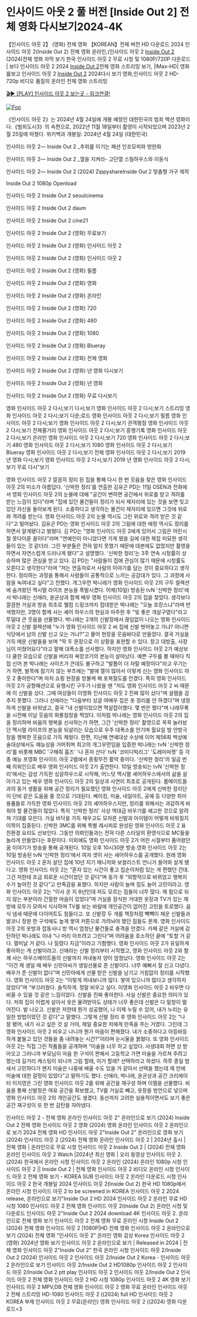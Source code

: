 # 인사이드 아웃 2 풀 버전 [Inside Out 2] 전체 영화 다시보기2024-4K

【인사이드 아웃 2】 (영화) 전체 영화 【KOREAN】전체 버전 HD 다운로드 2024 인사이드 아웃 2(Inside Out 2) 전체 영화 온라인,(인사이드 아웃 2 [Inside Out 2](https://jpflix.cloud/ko/movie/1022789) (2024)전체 영화 자막 보기 한국 인사이드 아웃 2 무료 시청 및 1080P/720P 다운로드 | 보다 인사이드 아웃 2 2024 [Inside Out 2](https://jpflix.cloud/ko/movie/1022789)전체 영화 스트리밍 보기, |IMax-HD| 영화를보고 인사이드 아웃 2 [Inside Out 2](https://jpflix.cloud/ko/movie/1022789) 2024다시 보기 영화,인사이드 아웃 2 HD-720p 비디오 품질의 온라인 전체 영화 스트리밍


[🎬▶ [PLAY] 인사이드 아웃 2 보는곳 - 링크연결!](https://jpflix.cloud/ko/movie/1022789)


<a href="https://jpflix.cloud/ko/movie/1022789" rel="nofollow"><img src="https://camo.githubusercontent.com/917e6ed5c302499242165dcc02bdbce85c075fd21b35918eb9c0b771855261b8/68747470733a2f2f7374617469632e7769787374617469632e636f6d2f6d656469612f6232343966395f61646163386637306662336634356238383639313639366337376465313866337e6d76322e676966" alt="Foo" style="max-width: 100%;"></a>


《인사이드 아웃 2》는 2024년 4월 24일에 개봉 예정인 대한민국의 범죄 액션 영화이다.《범죄도시3》의 속편으로, 2022년 11월 18일부터 촬영이 시작되었으며 2023년 2월 25일에 마쳤다. 위키백과 개봉일: 2024년 4월 24일 (대한민국)

인사이드 아웃 2— Inside Out 2 _추위를 이기는 패션 인조모피와 방한화

인사이드 아웃 2— Inside Out 2 _열을 지켜라- 고단열 스틸하우스와 이동식

인사이드 아웃 2— Inside Out 2 (2024) ZippyshareInside Out 2 맞춤형 가구 제작

Inside Out 2 1080p Openload

인사이드 아웃 2 Inside Out 2 seoulcinema

인사이드 아웃 2 Inside Out 2 daum

인사이드 아웃 2 Inside Out 2 cine21

인사이드 아웃 2 Inside Out 2 (영화) 무료보기

인사이드 아웃 2 Inside Out 2 (영화) 인사이드 아웃 2

인사이드 아웃 2 Inside Out 2 (영화) 인사이드 아웃 2

인사이드 아웃 2 Inside Out 2 (영화) 필름

인사이드 아웃 2 Inside Out 2 (영화) 영화

인사이드 아웃 2 Inside Out 2 (영화) 온라인

인사이드 아웃 2 Inside Out 2 (영화) 720

인사이드 아웃 2 Inside Out 2 (영화) 480

인사이드 아웃 2 Inside Out 2 (영화) 1080

인사이드 아웃 2 Inside Out 2 (영화) Blueray

인사이드 아웃 2 Inside Out 2 (영화) 전체 영화

인사이드 아웃 2 Inside Out 2 (영화) 년 영화 다시보기

인사이드 아웃 2 Inside Out 2 (영화) 년 영화

인사이드 아웃 2 Inside Out 2 (영화) 무료 다시보기

영화 인사이드 아웃 2 다시;보기 다시;보기 영화 인사이드 아웃 2 다시;보기 스트리밍 영화 인사이드 아웃 2 다시;보기 다운;로드 영화 인사이드 아웃 2 다시;보기 필름 영화 인사이드 아웃 2 다시;보기 영화 인사이드 아웃 2 다시;보기 관객평점 영화 인사이드 아웃 2 다시;보기 전체줄거리 영화 인사이드 아웃 2 다시;보기 흥행기록 영화 인사이드 아웃 2 다시;보기 온라인 영화 인사이드 아웃 2 다시;보기 720 영화 인사이드 아웃 2 다시;보기 480 영화 인사이드 아웃 2 다시;보기 1080 영화 인사이드 아웃 2 다시;보기 Blueray 영화 인사이드 아웃 2 다시;보기 전체 영화 인사이드 아웃 2 다시;보기 2019 년 영화 다시;보기 영화 인사이드 아웃 2 다시;보기 2019 년 영화 인사이드 아웃 2 다시;보기 무료 다시"보기

영화 인사이드 아웃 2 깔끔히 정리 된 집을 통해 다시 한 번 웃음을 찾은 영화 인사이드 아웃 2의 미소가 아름답다. '신박한 정리'를 연출한 김유곤 PD는 11일 OSEN과 전화에서 영화 인사이드 아웃 2의 눈물에 대해 "공간이 변하면 공간에서 위로를 받고 격려를 받는 느낌이 있다"라며 "집에 있던 물건들이 정리가 되서 제자리에 있는 것을 보면 잊고 있던 자신을 돌아보게 된다. 소중하다고 생각하는 물건이 제자리에 있으면 그것에 위로와 격려를 받는다. 영화 인사이드 아웃 2의 눈물 역시도 그린 위로와 격려 받은 것 같다"고 털어놨다. 김유곤 PD는 영화 인사이드 아웃 2의 그림에 대한 애정 역시도 정리를 하면서 알게됐다고 밝혔다. 김 PD는 "영화 인사이드 아웃 2에게 있어서 그림은 어린시절 못다이룬 꿈이다"라며 "연예인이 아니었다면 가게 됐을 길에 대한 복잡 미묘한 생각들이 있는 것 같더라. 그린 부분들은 전혀 알지 못했기 때문에 대본에도 없었지만 촬영을 하면서 자연스럽게 드러나게 됐다"고 설명했다. '신박한 정리'는 3주 연속 시청률이 상승하며 많은 관심을 받고 있다. 김 PD는 "사람들이 집에 관심이 많기 때문에 시청률도 오른다고 생각한다"라며 "저는 연출자로서 사람의 이야기를 담는 것이 중요하다고 생각한다. 정리하는 과정을 통해서 사람들이 공통적으로 느끼는 공감대가 있다. 그 과정에 사람을 녹여내고 싶다"고 전했다. 개그우먼 박나래가 영화 인사이드 아웃 2의 구두 컬렉션에 숨겨왔던 맥시멀 라이프 본능을 폭발시켰다. 어제(10일) 방송된 tvN '신박한 정리'에서 박나래는 신애라, 윤균상과 함께 배우 영화 인사이드 아웃 2의 집을 찾았다. 생각보다 깔끔한 거실과 방송 최초로 웰컴 드링크까지 접대받은 박나래는 "오늘 호캉스냐"라며 반색했지만, 3명이 함께 사는 셰어 하우스의 현실과 마주한 후 "빛 좋은 개살구였다"라고 투덜대 큰 웃음을 선물했다. 박나래는 2개의 신발장에서 끊임없이 나오는 영화 인사이드 아웃 2 신발 컬렉션에 "누가 영화 인사이드 아웃 2 씨 집에 신발 벗어놓고 가냐? 아니면 식당에서 남의 신발 신고 오는 거냐?"고 물어 현장을 웃음바다로 만들었다. 결국 거실을 가득 메운 신발들을 보며 "딱 두 문장으로 이 상황을 표현할 수 있다. 창고 대방출, 사장님이 미쳤어요다"라고 말해 대폭소를 선사했다. 하지만 영화 인사이드 아웃 2가 예상보다 쿨한 모습으로 신발을 버리자 욕망코기의 본능이 살아났다. 예쁜 구두를 볼 때마다 직접 신어 본 박나래는 사이즈가 큰데도 불구하고 "발톱이 더 자랄 예정이다"라고 우기는가 하면, 발목에 잠기지 않는 부츠에는 "발에 열이 많아서 이렇게 신는 영화 인사이드 아웃 2 좋아한다"며 마치 쇼핑 현장을 방불케 해 포복절도를 안겼다. 특히 영화 인사이드 아웃 2가 공항패션으로 유행시킨 구두가 나왔을 땐 "저도 영화 인사이드 아웃 2 씨 때문에 이 신발을 샀다. 그때 여성들이 이영화 인사이드 아웃 2 진짜 많이 샀다"며 설렘을 감추지 못했다. 그러나 신애라는 "다음부터 싱글 여배우 집은 옷 정리를 안 하겠다"며 냉정하게 신발을 비워냈고, 결국 "내 신발이었으면 멱살잡이했다. 몇 번은 했다"며 나래무룩을 시전해 이날 웃음의 화룡점정을 찍었다. 이처럼 박나래는 영화 인사이드 아웃 2의 집을 정리하며 비움의 행복을 선사하는가 하면, 그간 '신박한 정리' 촬영으로 꾹꾹 눌러놨던 맥시멀 라이프의 본능을 되살리는 모습으로 우주 대폭소를 안기며 월요일 밤 안방극장을 행복한 웃음으로 가득 채웠다. 한편, 지난해 연예대상 수상에 이어 제56회 백상예술대상에서도 예능상을 거머쥐며 최고의 개그우먼임을 입증한 박나래는 tvN '신박한 정리'를 비롯해 MBC '구해줘 홈즈' '나 혼자 산다' tvN '코미디빅리그' '도레미마켓' 등 각종 예능 프영화 인사이드 아웃 2램에서 종횡무진 활약 중이다. '신박한 정리'의 일곱 번째 의뢰인으로 배우 영화 인사이드 아웃 2가 출연한다. 10일 방송되는 tvN '신박한 정리'에서는 감성 가득한 싱글하우스로 시작해, 어느덧 맥시멀 셰어하우스에서의 삶을 살아가고 있는 배우 영화 인사이드 아웃 2의 일상과 사연이 최초로 공개된다. 룸메이트들과의 동거 생활을 위해 공간 정리가 필요했던 영화 인사이드 아웃 2에게 신박한 정리단이 단비 같은 도움을 줄 것으로 기대된다. 베이킹, 미술, 네일아트, 공예 등 다양한 취미 용품들로 가득한 영화 인사이드 아웃 2의 셰어하우스지만, 정리를 위해서는 과감하게 비워야 할 물건들이 많았다. 특히 '신박한 정리' 사상 역대급 비우기를 예고한 것으로 알려져 기대를 모은다. 거실 바닥을 가득 채우고도 모자른 신발과 아이템이 어떻게 비워질지 이목이 집중된다. 신박한 3MC를 위해 특별 레시피로 완성된 영화 인사이드 아웃 2 표 친환경 요리도 선보인다. 그동안 의뢰인들과는 전혀 다른 스타일의 환영식으로 MC들을 놀라게 만들었다는 후문이다. 이외에도 영화 인사이드 아웃 2가 어린 시절부터 품어왔던 꿈 이야기가 방송을 통해 공개된다. 10일 오후 10시30분 방송.영화 인사이드 아웃 2는 10일 방송된 tvN ‘신박한 정리’에서 여자 셋이 사는 셰어하우스를 공개했다. 원래 영화 인사이드 아웃 2 혼자 살던 집에 10년 지기 매니저와 보컬리스트 언니가 들어와 살게 됐다고. 영화 인사이드 아웃 2는 “혼자 있는 시간이 좋고 집순이처럼 있는 게 편했던 건데. 그건 저한테 조금 외로운 시간이었던 것 같다”며 동거 후 “외향적으로 바뀌었고 행복지수가 높아진 것 같다”고 만족감을 표했다. 하지만 사람이 늘며 짐도 늘어 고민이라고. 영화 인사이드 아웃 2는 “이사 온 지 8년인데 저도 모르는 짐들이 너무 많다. 제 힘으로 되지 않는 부분이라 간절한 마음이 있었다”며 거실을 잠식한 거대한 옷장과 TV가 있는 제 방에 모두가 모여서 식사하며 TV를 보는 바람에 개인공간이 없어진 고민을 토로했다. 음식 냄새 때문에 다이어트도 힘들다고. 또 신발장 두 개를 책장처럼 빽빽이 채운 신발들과 발코니 정원 한 구석에도 높게 쌓여 커튼으로 가려놔야 했던 짐들도 문제. 영화 인사이드 아웃 2의 옷방과 잡동사니 방 역시 엄청난 물건들로 충격을 안겼다. 카페 같은 거실에 감탄하던 박나래도 이내 “나 머리 아프려고 그린다”며 어려움을 호소하던 끝에 “토할 거 같다. 멀미날 거 같다. 나 질렸다 지금”이라고 기함했다. 영화 인사이드 아웃 2가 유일하게 좋아하는 게 신발이라고. 신애라는 신발 정리부터 시작했고, 영화 인사이드 아웃 2와 함께 사는 하우스메이트들의 신발까지 꺼내놓자 양이 엄청났다. 영화 인사이드 아웃 2는 “이건 제 생일 때 배우 신민아씨가 생일선물로 준 신발이다. 너무 예뻐서 잘 신고 다녔다. 배우가 준 신발이 없다”며 신민아에게 선물 받은 신발을 남기고 거침없이 정리를 시작했다. 영화 인사이드 아웃 2는 “이렇게 꺼내보니까 많다. 쌓여 있으니까 많다고 생각하지 않았다”며 “부끄러웠다. 솔직하게. 정말 비우고 싶다. 이영화 인사이드 아웃 2 비우면 다 비울 수 있을 것 같은 느낌이었다. 신발을 진짜 좋아한다. 사실 신발은 중요한 의미가 있다. 저희 집이 어렵게 살아서 옷은 물려받아도 상태가 너무 좋은데 신발은 다 밑창이 떨어진다. 발 나오고. 신발은 저한테 뭔가 성공했어, 나 이제 누릴 수 있어, 내가 누리는 유일한 방법이었던 것 같다”고 말했다. 그렇게 신발 정리 후 영화 인사이드 아웃 2는 “나 잘 됐어, 내가 사고 싶은 것 살 거야, 제일 중요한 저에게 만족을 주는 거였다. 그린데 그영화 인사이드 아웃 2 비우고 나니까 뭔가 마음이 편해졌다. 내가 소중하다고 아등바등하게 붙들고 있던 것들을 좀 내려놓는 시간?”이라며 눈시울을 붉혔다. 또 영화 인사이드 아웃 2는 직접 그린 작품들을 공개하며 “미술을 너무 하고 싶었다. 사생대회 하면 상 받아오고 그러니까 부모님이 마음 한 구석이 짠해서 고등학교 가면 미술을 가르쳐 주려고 했는데 길거리 캐스팅이 되니까 그림 할래, 이거 할래? 선택하라고 하셨다. 하루 종일 밤새서 고민하다가 왠지 미술은 나중에 배울 수도 있을 거 같아서 선택을 했는데 제 안에 미술에 대한 갈망이 있었다”고 말하기도 했다. 신애라, 박나래, 윤균상과 공간 크리에이터 이지영은 그린 영화 인사이드 아웃 2를 위해 공간을 재구성 하며 이젤을 선물했다. 비움을 통해 신발장은 여유 공간을 확보했고, TV를 거실로 빼고, 옷장을 방안으로 넣으며 영화 인사이드 아웃 2의 개인공간도 생겼다. 동선까지 고려한 실용적이면서도 보기 좋은 공간 재구성이 또 한 번 감탄을 자아냈다.

인사이드 아웃 2 - 전체 영화 온라인 인사이드 아웃 2" 온라인으로 보기 (2024) Inside Out 2 전체 영화 인사이드 아웃 2 영화 (2024) 영화 온라인 인사이드 아웃 2 온라인으로 보기 2024 전체 영화 HD 인사이드 아웃 2"Inside Out 2" 온라인으로 영화 보기 (2024) 인사이드 아웃 2 (2024) 전체 영화 온라인 인사이드 아웃 2 | 2024년 출시 | 전체 영화 | 온라인으로 무료 시청 인사이드 아웃 2 Inside Out 2 | (2024) 전체 영화 온라인 인사이드 아웃 2 Watch |2024년 최신 영화 | 오리 동영상 인사이드 아웃 2. (2024) 한국에서 온라인 시청 인사이드 아웃 2 온라인 (2024) 온라인 1080p 시청 인사이드 아웃 2 || Inside Out 2 | 전체 영화 인사이드 아웃 2 비디오 온라인 시청 인사이드 아웃 2 전체 영화 보기 - KOREA SUB 인사이드 아웃 2 온라인 다운로드 시청 인사이드 아웃 2 한국 개봉일 2024 인사이드 아웃 2(Inside Out 2) 한국 HD 1080p에서 온라인 시청 인사이드 아웃 2 to be screened in KOREA 인사이드 아웃 2 2024 release, 온라인으로 보기"Inside Out 2 HD 2024 인사이드 아웃 2 온라인 무료 HD 시청 1080 인사이드 아웃 2 전체 영화 인사이드 아웃 2(Inside Out 2) 온라인 시청 및 다운로드 인사이드 아웃 2"Inside Out 2 2024 download 4K 인사이드 아웃 2. 온라인으로 전체 영화 보기 인사이드 아웃 2 전체 영화 무료 온라인 시청 Inside Out 2 (2024) 전체 영화 인사이드 아웃 2 |1080P|HD 전체 영화 인사이드 아웃 2 온라인으로 보기 (2024) 전체 영화 "인사이드 아웃 2" 온라인 영화 감상 Korea 인사이드 아웃 2 (영화) 2024년 영화 보기 인사이드 아웃 2 온라인으로 보기 | Released in 2024 | 전체 영화 인사이드 아웃 2"Inside Out 2" 한국 온라인 시청 인사이드 아웃 2/Inside Out 2 (2024) 인사이드 아웃 2 인사이드 아웃 2/Inside Out 2 Korea - 인사이드 아웃 2 온라인으로 보기 인사이드 아웃 2/Inside Out 2 HD1080p 인사이드 아웃 2 인사이드 아웃 2/Inside Out 2 ptt play 인사이드 아웃 2 인사이드 아웃 2/Inside Out 2 인사이드 아웃 2 전체 영화 인사이드 아웃 2 HD 시청 1080p 인사이드 아웃 2 4K 영화 보기 인사이드 아웃 2 MPV,DB 전체 영화 인사이드 아웃 2 영화 무료 온라인 인사이드 아웃 2 전체 스트리밍 HD-1080 인사이드 아웃 2 ((2024) full HD 인사이드 아웃 2 KOREA 부제 인사이드 아웃 2 무료(온라인) 영화 인사이드 아웃 2 ((2024) 영화 다운로드<3
